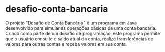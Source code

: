 # desafio-conta-bancaria
 O projeto "Desafio de Conta Bancária" é um programa em Java desenvolvido para simular as operações básicas de uma conta bancária. Criado como parte de um desafio de programação, este programa permite que o usuário consulte o saldo atual da conta, realize transferências de valores para outras contas e receba valores em sua conta.
